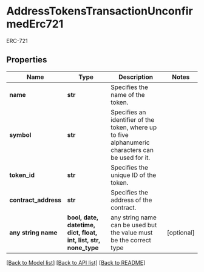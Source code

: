 # AddressTokensTransactionUnconfirmedErc721

ERC-721

## Properties
Name | Type | Description | Notes
------------ | ------------- | ------------- | -------------
**name** | **str** | Specifies the name of the token. | 
**symbol** | **str** | Specifies an identifier of the token, where up to five alphanumeric characters can be used for it. | 
**token_id** | **str** | Specifies the unique ID of the token. | 
**contract_address** | **str** | Specifies the address of the contract. | 
**any string name** | **bool, date, datetime, dict, float, int, list, str, none_type** | any string name can be used but the value must be the correct type | [optional]

[[Back to Model list]](../README.md#documentation-for-models) [[Back to API list]](../README.md#documentation-for-api-endpoints) [[Back to README]](../README.md)


